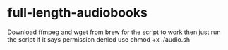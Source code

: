 # full-length-audiobooks
Download ffmpeg and wget from brew for the script to work
then just run the script
if it says permission denied use chmod +x ./audio.sh
